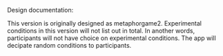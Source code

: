 Design documentation:

<!-- 2017.6.5 -->
This version is originally designed as metaphorgame2. Experimental conditions in this version will not list out in total. In another words, participants will not have choice on experimental conditions. The app will decipate random conditions to participants.
